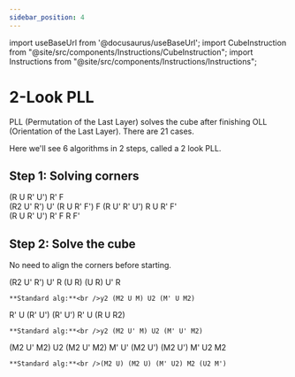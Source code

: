 ```yaml
---
sidebar_position: 4
---
```

import useBaseUrl from '@docusaurus/useBaseUrl';
import CubeInstruction from "@site/src/components/Instructions/CubeInstruction";
import Instructions from "@site/src/components/Instructions/Instructions";

# 2-Look PLL

PLL (Permutation of the Last Layer) solves the cube after finishing OLL (Orientation of the Last Layer). There are 21 cases.

Here we'll see 6 algorithms in 2 steps, called a 2 look PLL.

## Step 1: Solving corners

<Instructions>
  <CubeInstruction
    title="Headlights (T-Perm)"
    src={useBaseUrl("/img/2-look-pll/image-1.png")}
    hold="Hold headlights left"
  >
    (R U R' U') R' F<br />(R2 U' R') U' (R U R' F')
  </CubeInstruction>
  <CubeInstruction
    title="No-Headlights"
    src={useBaseUrl("/img/2-look-pll/image.png")}
    hold="From any side"
  >
    F (R U' R' U') R U R' F'<br />(R U R' U') R' F R F'
  </CubeInstruction>
</Instructions>

## Step 2: Solve the cube

No need to align the corners before starting.

<Instructions>
  <CubeInstruction
    title="Ua Perm"
    link="https://www.speedcubedb.com/a/3x3/PLL/Ua"
    src={useBaseUrl("/img/2-look-pll/image-2.png")}
    hold="Hold solved edge in front"
  >
    (R2 U' R') U' R (U R) (U R) U' R

    **Standard alg:**<br />y2 (M2 U M) U2 (M' U M2)
  </CubeInstruction>
  <CubeInstruction
    title="Ub Perm"
    link="https://www.speedcubedb.com/a/3x3/PLL/Ub"
    src={useBaseUrl("/img/2-look-pll/image-3.png")}
    hold="Hold solved edge in front"
  >
    R' U (R' U') (R' U') R' U (R U R2)

    **Standard alg:**<br />y2 (M2 U' M) U2 (M' U' M2)
  </CubeInstruction>
  <CubeInstruction
    title="H Perm"
    link="https://www.speedcubedb.com/a/3x3/PLL/H"
    src={useBaseUrl("/img/2-look-pll/image-4.png")}
    hold="From any side"
  >
    (M2 U' M2) U2 (M2 U' M2)
  </CubeInstruction>
  <CubeInstruction
    title="Z Perm"
    link="https://www.speedcubedb.com/a/3x3/PLL/Z"
    src={useBaseUrl("/img/2-look-pll/image-5.png")}
    hold="Swapping edges front-right"
  >
    M' U' (M2 U') (M2 U') M' U2 M2

    **Standard alg:**<br />(M2 U) (M2 U) (M' U2) M2 (U2 M')
  </CubeInstruction>
</Instructions>
